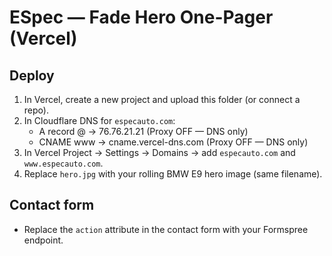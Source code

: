 # ESpec — Fade Hero One-Pager (Vercel)

## Deploy
1) In Vercel, create a new project and upload this folder (or connect a repo).
2) In Cloudflare DNS for `especauto.com`:
   - A record @ → 76.76.21.21 (Proxy OFF — DNS only)
   - CNAME www → cname.vercel-dns.com (Proxy OFF — DNS only)
3) In Vercel Project → Settings → Domains → add `especauto.com` and `www.especauto.com`.
4) Replace `hero.jpg` with your rolling BMW E9 hero image (same filename).

## Contact form
- Replace the `action` attribute in the contact form with your Formspree endpoint.
